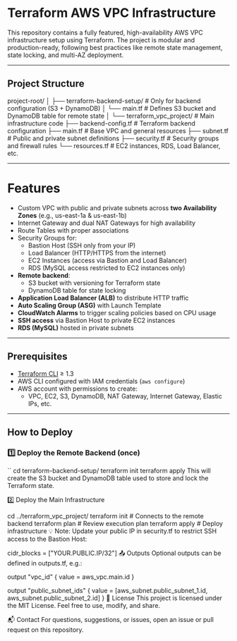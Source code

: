 # Terraform AWS VPC Infrastructure

This repository contains a fully featured, high-availability AWS VPC infrastructure setup using Terraform. The project is modular and production-ready, following best practices like remote state management, state locking, and multi-AZ deployment.

---

##  Project Structure

project-root/
│
├── terraform-backend-setup/ # Only for backend configuration (S3 + DynamoDB)
│ └── main.tf # Defines S3 bucket and DynamoDB table for remote state
│
└── terraform_vpc_project/ # Main infrastructure code
├── backend-config.tf # Terraform backend configuration
├── main.tf # Base VPC and general resources
├── subnet.tf # Public and private subnet definitions
├── security.tf # Security groups and firewall rules
└── resources.tf # EC2 instances, RDS, Load Balancer, etc.



---

 # Features

- Custom VPC with public and private subnets across **two Availability Zones** (e.g., us-east-1a & us-east-1b)
- Internet Gateway and dual NAT Gateways for high availability
- Route Tables with proper associations
- Security Groups for:
  - Bastion Host (SSH only from your IP)
  - Load Balancer (HTTP/HTTPS from the internet)
  - EC2 Instances (access via Bastion and Load Balancer)
  - RDS (MySQL access restricted to EC2 instances only)
- **Remote backend**:
  - S3 bucket with versioning for Terraform state
  - DynamoDB table for state locking
- **Application Load Balancer (ALB)** to distribute HTTP traffic
- **Auto Scaling Group (ASG)** with Launch Template
- **CloudWatch Alarms** to trigger scaling policies based on CPU usage
- **SSH access** via Bastion Host to private EC2 instances
- **RDS (MySQL)** hosted in private subnets

---

##  Prerequisites

- [Terraform CLI](https://www.terraform.io/downloads) ≥ 1.3
- AWS CLI configured with IAM credentials (`aws configure`)
- AWS account with permissions to create:
  - VPC, EC2, S3, DynamoDB, NAT Gateway, Internet Gateway, Elastic IPs, etc.

---

##  How to Deploy

### 1️⃣ Deploy the Remote Backend (once)

``
cd terraform-backend-setup/
terraform init
terraform apply
This will create the S3 bucket and DynamoDB table used to store and lock the Terraform state.

2️⃣ Deploy the Main Infrastructure

cd ../terraform_vpc_project/
terraform init        # Connects to the remote backend
terraform plan        # Review execution plan
terraform apply       # Deploy infrastructure
💡 Note: Update your public IP in security.tf to restrict SSH access to the Bastion Host:


cidr_blocks = ["YOUR.PUBLIC.IP/32"]
📤 Outputs
Optional outputs can be defined in outputs.tf, e.g.:


output "vpc_id" {
  value = aws_vpc.main.id
}

output "public_subnet_ids" {
  value = [aws_subnet.public_subnet_1.id, aws_subnet.public_subnet_2.id]
}
📜 License
This project is licensed under the MIT License. Feel free to use, modify, and share.

📬 Contact
For questions, suggestions, or issues, open an issue or pull request on this repository.

